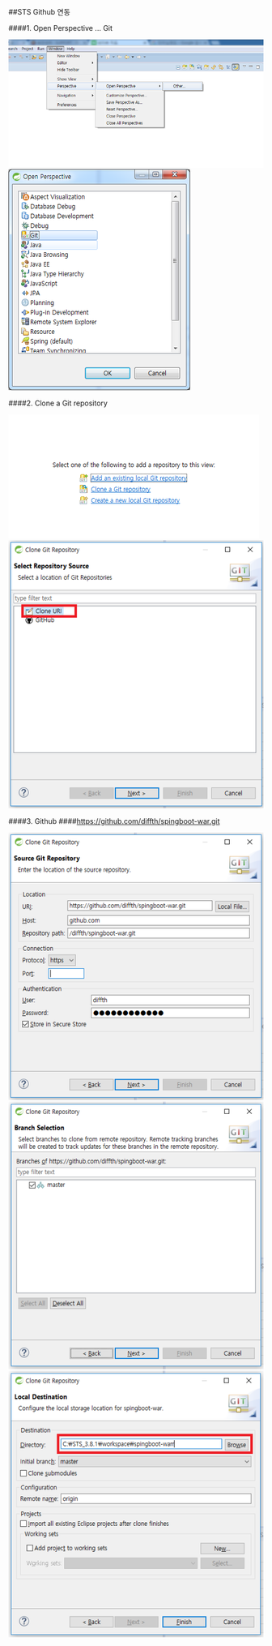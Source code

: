 ##STS Github 연동

####1. Open Perspective  ... Git

![](https://github.com/diffth/spingboot-war/blob/master/readmeImg/g01.png)
![](https://github.com/diffth/spingboot-war/blob/master/readmeImg/g02.png)

####2. Clone a Git repository

![](https://github.com/diffth/spingboot-war/blob/master/readmeImg/g03.png)
![](https://github.com/diffth/spingboot-war/blob/master/readmeImg/g04.png)

####3. Github
####https://github.com/diffth/spingboot-war.git

![](https://github.com/diffth/spingboot-war/blob/master/readmeImg/g05.png)
![](https://github.com/diffth/spingboot-war/blob/master/readmeImg/g06.png)
![](https://github.com/diffth/spingboot-war/blob/master/readmeImg/g07.png)
